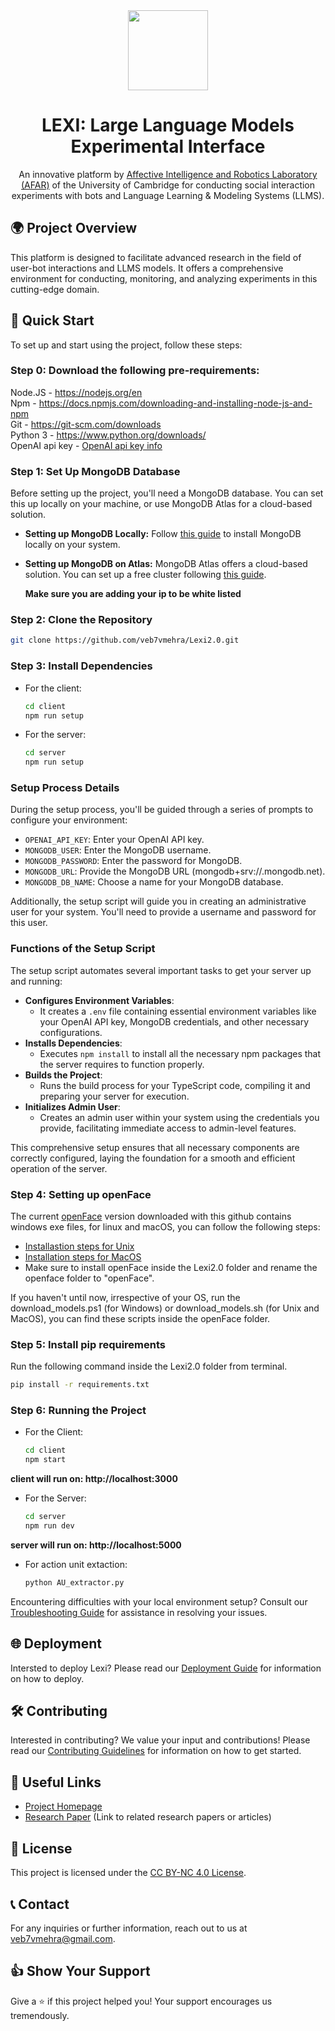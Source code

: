 ﻿<div align="center">
    <a href="https://www.cam.ac.uk/">
        <img src="https://www.cam.ac.uk/sites/www.cam.ac.uk/files/inner-images/logo.jpg" width="128px" />
    </a>
    <h1>LEXI: Large Language Models Experimental Interface</h1>
    <p>An innovative platform by <a href="https://cambridge-afar.github.io/">Affective Intelligence and Robotics Laboratory (AFAR)</a> of the University of Cambridge for conducting social interaction experiments with bots and Language Learning & Modeling Systems (LLMS).</p>
</div>

## 🌍 Project Overview

This platform is designed to facilitate advanced research in the field of user-bot interactions and LLMS models. It offers a comprehensive environment for conducting, monitoring, and analyzing experiments in this cutting-edge domain.

## 🚀 Quick Start

To set up and start using the project, follow these steps:

### Step 0: Download the following pre-requirements:

Node.JS - <a href="https://nodejs.org/en">https://nodejs.org/en</a><br>
Npm - <a href="https://docs.npmjs.com/downloading-and-installing-node-js-and-npm">https://docs.npmjs.com/downloading-and-installing-node-js-and-npm</a><br>
Git - <a href ="https://git-scm.com/downloads">https://git-scm.com/downloads</a><br>
Python 3 - <a href ="https://www.python.org/downloads/">https://www.python.org/downloads/<br>
OpenAI api key - <a href ="https://help.openai.com/en/articles/4936850-where-do-i-find-my-api-key">OpenAI api key info</a>

### Step 1: Set Up MongoDB Database

Before setting up the project, you'll need a MongoDB database. You can set this up locally on your machine, or use MongoDB Atlas for a cloud-based solution.

- **Setting up MongoDB Locally:**
  Follow [this guide](https://docs.mongodb.com/manual/installation/) to install MongoDB locally on your system.

- **Setting up MongoDB on Atlas:**
  MongoDB Atlas offers a cloud-based solution. You can set up a free cluster following [this guide](https://docs.atlas.mongodb.com/getting-started/).

  **Make sure you are adding your ip to be white listed**

### Step 2: Clone the Repository

```bash
git clone https://github.com/veb7vmehra/Lexi2.0.git
```

### Step 3: Install Dependencies

- For the client:
  ```bash
  cd client
  npm run setup
  ```

- For the server:
  ```bash
  cd server
  npm run setup
  ```

### Setup Process Details

During the setup process, you'll be guided through a series of prompts to configure your environment:

- `OPENAI_API_KEY`: Enter your OpenAI API key.
- `MONGODB_USER`: Enter the MongoDB username.
- `MONGODB_PASSWORD`: Enter the password for MongoDB.
- `MONGODB_URL`: Provide the MongoDB URL (mongodb+srv://<cluster-name>.mongodb.net).
- `MONGODB_DB_NAME`: Choose a name for your MongoDB database.

Additionally, the setup script will guide you in creating an administrative user for your system. You'll need to provide a username and password for this user.

### Functions of the Setup Script

The setup script automates several important tasks to get your server up and running:

- **Configures Environment Variables**: 
  - It creates a `.env` file containing essential environment variables like your OpenAI API key, MongoDB credentials, and other necessary configurations.
- **Installs Dependencies**: 
  - Executes `npm install` to install all the necessary npm packages that the server requires to function properly.
- **Builds the Project**: 
  - Runs the build process for your TypeScript code, compiling it and preparing your server for execution.
- **Initializes Admin User**: 
  - Creates an admin user within your system using the credentials you provide, facilitating immediate access to admin-level features.

This comprehensive setup ensures that all necessary components are correctly configured, laying the foundation for a smooth and efficient operation of the server.

### Step 4: Setting up openFace

The current [openFace](https://github.com/TadasBaltrusaitis/OpenFace) version downloaded with this github contains windows exe files, for linux and macOS, you can follow the following steps:

- [Installastion steps for Unix](https://github.com/TadasBaltrusaitis/OpenFace/wiki/Unix-Installation)
- [Installation steps for MacOS](https://github.com/TadasBaltrusaitis/OpenFace/wiki/Mac-installation)
- Make sure to install openFace inside the Lexi2.0 folder and rename the openface folder to "openFace".

If you haven't until now, irrespective of your OS, run the download_models.ps1 (for Windows) or download_models.sh (for Unix and MacOS), you can find these scripts inside the openFace folder.

### Step 5: Install pip requirements

Run the following command inside the Lexi2.0 folder from terminal.
```bash
pip install -r requirements.txt
```

### Step 6: Running the Project

- For the Client:
    ```bash
    cd client
    npm start
    ```

**client will run on: http://localhost:3000**

- For the Server:
    ```bash
    cd server
    npm run dev
    ``` 
**server will run on: http://localhost:5000**

- For action unit extaction:
  ```bash
  python AU_extractor.py
  ```

Encountering difficulties with your local environment setup? Consult our [Troubleshooting Guide](TROUBLESHOOTING.md) for assistance in resolving your issues.

## 🌐 Deployment

Intersted to deploy Lexi? Please read our [Deployment Guide](DEPLOYMENT.md) for information on how to deploy.

## 🛠️ Contributing

Interested in contributing? We value your input and contributions! Please read our [Contributing Guidelines](CONTRIBUTION.md) for information on how to get started.

## 🔗 Useful Links

- [Project Homepage](https://www.lexi.network/project-overview)
- [Research Paper](#) (Link to related research papers or articles)

## 📄 License

This project is licensed under the [CC BY-NC 4.0 License](LICENSE.md).

## 📞 Contact

For any inquiries or further information, reach out to us at [veb7vmehra@gmail.com](mailto:veb7vmehra@gmail.com).

## 👍 Show Your Support

Give a ⭐️ if this project helped you! Your support encourages us tremendously.
